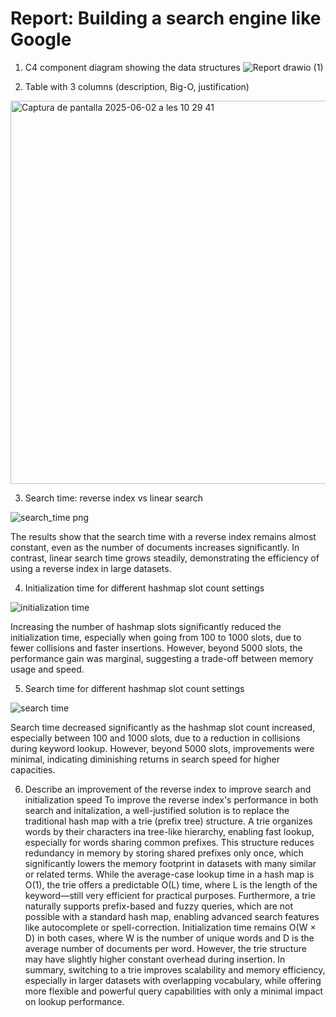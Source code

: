# Report: Building a search engine like Google

1. C4 component diagram showing the data structures
![Report drawio (1)](https://github.com/user-attachments/assets/b8b5d6a8-e1ce-4598-b0f3-870ac0537868)

2. Table with 3 columns (description, Big-O, justification)
<img width="613" alt="Captura de pantalla 2025-06-02 a les 10 29 41" src="https://github.com/user-attachments/assets/878a3349-0d2f-4314-9ac8-5e4c79d7ff50" />

3. Search time: reverse index vs linear search

![search_time png](https://github.com/user-attachments/assets/a3739004-75f3-43a7-bc89-4f8eda7b8caf)

The results show that the search time with a reverse index remains almost constant, even as the number of documents increases significantly. In contrast, linear search time grows steadily, demonstrating the efficiency of using a reverse index in large datasets.

4. Initialization time for different hashmap slot count settings 

![initialization time](https://github.com/user-attachments/assets/8d8c45b7-b8b5-44ca-8254-d8ed4b55bbbd)

Increasing the number of hashmap slots significantly reduced the initialization time, especially when going from 100 to 1000 slots, due to fewer collisions and faster insertions. However, beyond 5000 slots, the performance gain was marginal, suggesting a trade-off between memory usage and speed.

5. Search time for different hashmap slot count settings

![search time](https://github.com/user-attachments/assets/f7864186-e985-4613-9a0d-a5d25bb7c8fa)

Search time decreased significantly as the hashmap slot count increased, especially between 100 and 1000 slots, due to a reduction in collisions during keyword lookup. However, beyond 5000 slots, improvements were minimal, indicating diminishing returns in search speed for higher capacities.

6. Describe an improvement of the reverse index to improve search and initialization speed
To improve the reverse index's performance in both search and initalization, a well-justified solution is to replace the traditional hash map with a trie (prefix tree) structure. A trie organizes words by their characters ina tree-like hierarchy, enabling fast lookup, especially for words sharing common prefixes. This structure reduces redundancy in memory by storing shared prefixes only once, which significantly lowers the memory footprint in datasets with many similar or related terms. While the average-case lookup time in a hash map is O(1), the trie offers a predictable O(L) time, where L is the length of the keyword—still very efficient for practical purposes. Furthermore, a trie naturally supports prefix-based and fuzzy queries, which are not possible with a standard hash map, enabling advanced search features like autocomplete or spell-correction. Initialization time remains O(W × D) in both cases, where W is the number of unique words and D is the average number of documents per word. However, the trie structure may have slightly higher constant overhead during insertion. In summary, switching to a trie improves scalability and memory efficiency, especially in larger datasets with overlapping vocabulary, while offering more flexible and powerful query capabilities with only a minimal impact on lookup performance.
